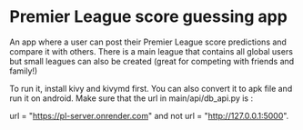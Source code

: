 # Premier League score guessing app

An app where a user can post their Premier League score predictions and compare it with others. There is a main league that contains all global users but small leagues can also be created (great for competing with friends and family!)

To run it, install kivy and kivymd first. You can also convert it to apk file and run it on android. Make sure that the url in main/api/db_api.py is :

url = "https://pl-server.onrender.com" and not url = "http://127.0.0.1:5000".
